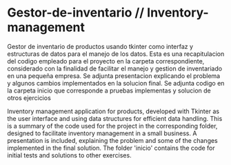 # Gestor-de-inventario // Inventory-management
Gestor de inventario de productos usando tkinter como interfaz y estructuras de datos para el manejo de los datos. Esta es una recapitulacion del codigo empleado para el proyecto en la carpeta correspondiente, considerado con la finalidad de facilitar el manejo y gestion de inventariado en una pequeña empresa. Se adjunta presentacion explicando el problema y algunos cambios implementados en la solucion final. Se adjunta codigo en la carpeta inicio que corresponde a pruebas implementas y solucion de otros ejercicios

Inventory management application for products, developed with Tkinter as the user interface and using data structures for efficient data handling. This is a summary of the code used for the project in the corresponding folder, designed to facilitate inventory management in a small business. A presentation is included, explaining the problem and some of the changes implemented in the final solution. The folder 'inicio' contains the code for initial tests and solutions to other exercises.

